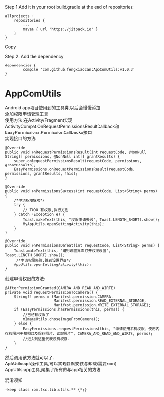 

Step 1.Add it in your root build.gradle at the end of repositories:

	allprojects {
		repositories {
			...
			maven { url 'https://jitpack.io' }
		}
	}
Copy

Step 2. Add the dependency

	dependencies {
	        compile 'com.github.fengxiaocan:AppComUtils:v1.0.3'
	}



# AppComUtils
Android app项目使用到的工具类,以后会慢慢添加<br/>
添加权限申请管理工具<br/>
使用方法:在Activity/Fragment实现ActivityCompat.OnRequestPermissionsResultCallback和EasyPermissions.PermissionCallbacks接口<br/>
实现接口的方法:<br/>

    @Override
    public void onRequestPermissionsResult(int requestCode, @NonNull String[] permissions, @NonNull int[] grantResults) {
        super.onRequestPermissionsResult(requestCode, permissions, grantResults);
        EasyPermissions.onRequestPermissionsResult(requestCode, permissions, grantResults, this);
    }

    @Override
    public void onPermissionsSuccess(int requestCode, List<String> perms) {
        /*申请权限成功*/
        try {
            // TODO 有权限,执行方法
        } catch (Exception e) {
            Toast.makeText(this, "权限申请失败", Toast.LENGTH_SHORT).show();
            MyAppUtils.openSettingActivity(this);
        }
    }

    @Override
    public void onPermissionsDafeat(int requestCode, List<String> perms) {
        Toast.makeText(this, "请到设置界面打开权限设置", Toast.LENGTH_SHORT).show();
         /*申请权限失败,跳到设置界面*/
        AppUtils.openSettingActivity(this);
    }


创建申请权限的方法:<br/>

    @AfterPermissionGranted(CAMERA_AND_READ_AND_WIRTE)
    private void requestPermissionToCamera() {
        String[] perms = {Manifest.permission.CAMERA,
                          Manifest.permission.READ_EXTERNAL_STORAGE,
                          Manifest.permission.WRITE_EXTERNAL_STORAGE};
        if (EasyPermissions.hasPermissions(this, perms)) {
            //已经有权限了
            mImageUtils.choseImageFromCamera();
        } else {
            EasyPermissions.requestPermissions(this, "申请使用相机权限、使用内存权限用于拍照以及保存照片、读取照片", CAMERA_AND_READ_AND_WIRTE, perms);
            //进入到这里代表没有权限.
        }
    }

然后调用该方法就可以了.<br/>
ApkUtils:apk操作工具,可以实现静默安装与卸载(需要root)<br/>
AppUtils:app工具,聚集了所有的与app相关的方法<br/>

混淆须知

    -keep class com.fxc.lib.utils.** {*;}